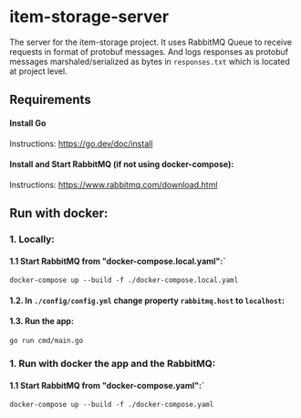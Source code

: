 # item-storage-server
The server for the item-storage project. It uses RabbitMQ Queue to receive requests in format of protobuf messages. 
And logs responses as protobuf messages marshaled/serialized as bytes in `responses.txt` which is located at project level.

## Requirements

#### Install Go
Instructions: https://go.dev/doc/install

#### Install and Start RabbitMQ (if not using docker-compose):
Instructions: https://www.rabbitmq.com/download.html

## Run with docker:
### 1. Locally:
#### 1.1 Start RabbitMQ from "docker-compose.local.yaml":`
`docker-compose up --build -f ./docker-compose.local.yaml`

#### 1.2. In `./config/config.yml` change property `rabbitmq.host` to `localhost`:
#### 1.3. Run the app:
`go run cmd/main.go`

### 1. Run with docker the app and the RabbitMQ:
#### 1.1 Start RabbitMQ from "docker-compose.yaml":`
`docker-compose up --build -f ./docker-compose.yaml`

